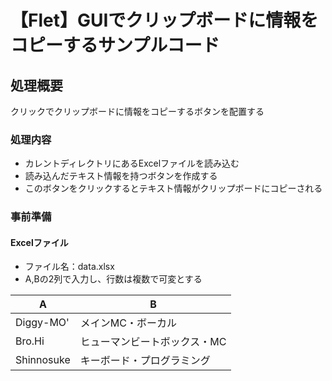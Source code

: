 # 【Flet】GUIでクリップボードに情報をコピーするサンプルコード

## 処理概要

クリックでクリップボードに情報をコピーするボタンを配置する

### 処理内容

* カレントディレクトリにあるExcelファイルを読み込む
* 読み込んだテキスト情報を持つボタンを作成する
* このボタンをクリックするとテキスト情報がクリップボードにコピーされる

### 事前準備

#### Excelファイル

* ファイル名：data.xlsx
* A,Bの2列で入力し、行数は複数で可変とする

| A          | B                            |
| ---------- | ---------------------------- |
| Diggy-MO'  | メインMC・ボーカル           |
| Bro.Hi     | ヒューマンビートボックス・MC |
| Shinnosuke | キーボード・プログラミング   |
